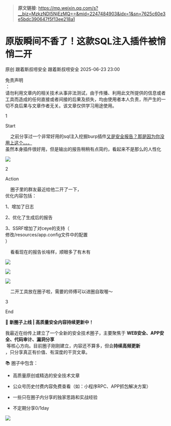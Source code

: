> **原文链接**: https://mp.weixin.qq.com/s?__biz=MzkzNDI5NjEzMQ==&mid=2247484903&idx=1&sn=7625c60e3e5bdc390647f5f13ee218a1

#  原版瞬间不香了！这款SQL注入插件被悄悄二开  
原创 跟着斯叔唠安全  跟着斯叔唠安全   2025-06-23 23:00  
  
免责声明  
：  
请勿利用文章内的相关技术从事非法测试，由于传播、利用此文所提供的信息或者工具而造成的任何直接或者间接的后果及损失，均由使用者本人负责，所产生的一切不良后果与文章作者无关。该文章仅供学习用途使用。  
  
  
1  
  
Start  
  
    之前分享过一个非常好用的sql注入挖掘burp插件[又是安全报告？那是因为你没用上这个。。。](https://mp.weixin.qq.com/s?__biz=MzkzNDI5NjEzMQ==&mid=2247484298&idx=1&sn=1c91d08b0d0d28d5597c312ee64178a0&scene=21#wechat_redirect)  
虽然本身插件很好用，但是输出的报告稍稍有点简约，看起来不是那么的人性化  
  
![](https://mmbiz.qpic.cn/mmbiz_png/pKCicPnn24UZ9zQxwbDs9Pe2Cogl2pbiaTz7fEDVw55NUzQ6kXTCcJlW2CYFXevAGruiay8t6d04eIoErkTIWXlQA/640?wx_fmt=png&from=appmsg "")  
  
  
2  
  
Action  
  
    圈子里的群友最近给他二开了一下，  
优化内容包括：  
  
1、增加了日志  
  
2、优化了生成后的报告  
  
3、SSRF增加了对ceye的支持（  
修改/resources/app.config文件中的配置  
）  
  
    看看现在的报告长啥样，顺眼多了有木有  
  
![](https://mmbiz.qpic.cn/mmbiz_png/pKCicPnn24UZ9zQxwbDs9Pe2Cogl2pbiaTOBJKFBURBibFt1uoDMwIMLXN4GLeUmicEhknd0VnJO7mxUiaHYaBVlS3A/640?wx_fmt=png&from=appmsg "")  
  
![](https://mmbiz.qpic.cn/mmbiz_png/pKCicPnn24UZ9zQxwbDs9Pe2Cogl2pbiaT9CHk7fEQNf8TP9SN6wnk4N2iaLxvib872cRQconN8IXBFVkLLaRia5EYw/640?wx_fmt=png&from=appmsg "")  
  
![](https://mmbiz.qpic.cn/mmbiz_png/pKCicPnn24UZ9zQxwbDs9Pe2Cogl2pbiaTgxhibTBmzmdbo3D2ISReI4HuLibqyRjgYxddnjm16qftMI9eIicA401Aw/640?wx_fmt=png&from=appmsg "")  
  
    二开工具放在圈子啦，需要的师傅可以进圈自取喔～  
  
  
3  
  
End  
  
🚀 **新圈子上线 | 高质量安全内容持续更新中！**  
  
我最近在纷传上建立了一个全新的安全技术圈子，主要聚焦于 **WEB安全、APP安全、代码审计、漏洞分享**  
 等核心方向。目前圈子刚刚建立，内容还不算多，但会**持续高频更新**  
，只分享真正有价值、有深度的干货文章。  
  
📚 圈子中包含：  
- 高质量原创或精选的安全技术文章  
  
- 公众号历史付费内容免费查看（如：小程序RPC、APP抓包解决方案）  
  
- 一些只在圈子内分享的独家思路和实战经验  
  
- 不定期分享0/1day  
  
![](https://mmbiz.qpic.cn/mmbiz_png/pKCicPnn24UaQw8cfe5zo87XFXicicayuia9gvdmBnX6lOnSygn4NFJlzqeyxyes0uIYicDwGwh3rbAYicdwYFhK3Ang/640?wx_fmt=png&from=appmsg "")  
  
  
  
  
